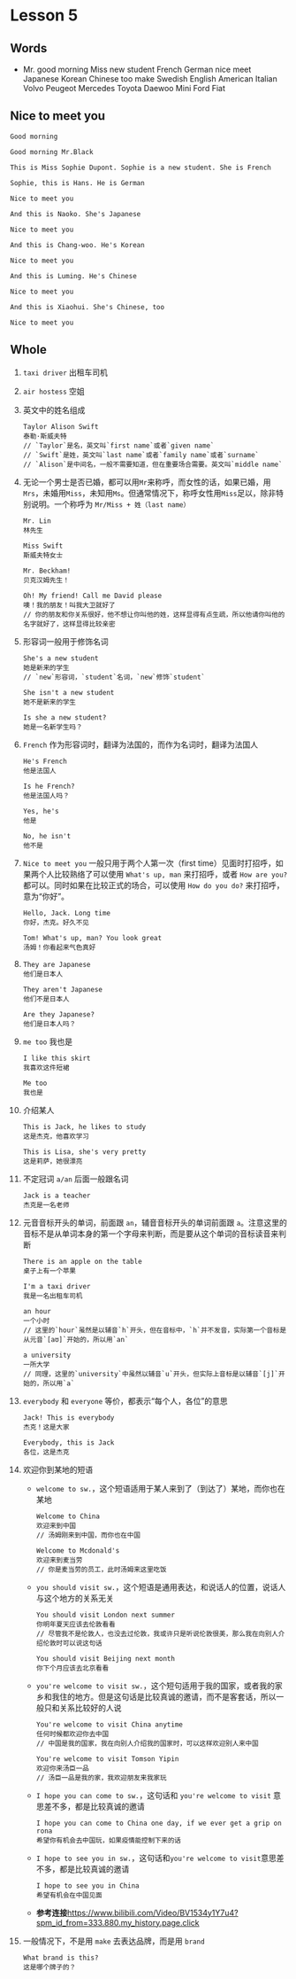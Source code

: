 # Lesson 5

## Words

- Mr. good morning Miss new student French German nice meet Japanese Korean Chinese too make Swedish English American Italian Volvo Peugeot Mercedes Toyota Daewoo Mini Ford Fiat

## Nice to meet you

```
Good morning

Good morning Mr.Black

This is Miss Sophie Dupont. Sophie is a new student. She is French

Sophie, this is Hans. He is German

Nice to meet you

And this is Naoko. She's Japanese

Nice to meet you

And this is Chang-woo. He's Korean

Nice to meet you

And this is Luming. He's Chinese

Nice to meet you

And this is Xiaohui. She's Chinese, too

Nice to meet you
```

## Whole

1. `taxi driver` 出租车司机

2. `air hostess` 空姐

3. 英文中的姓名组成

   ```
   Taylor Alison Swift
   泰勒·斯威夫特
   // `Taylor`是名，英文叫`first name`或者`given name`
   // `Swift`是姓，英文叫`last name`或者`family name`或者`surname`
   // `Alison`是中间名，一般不需要知道，但在重要场合需要。英文叫`middle name`
   ```

4. 无论一个男士是否已婚，都可以用`Mr`来称呼，而女性的话，如果已婚，用`Mrs`，未婚用`Miss`，未知用`Ms`。但通常情况下，称呼女性用`Miss`足以，除非特别说明。一个称呼为 `Mr/Miss + 姓（last name）`

   ```
   Mr. Lin
   林先生

   Miss Swift
   斯威夫特女士

   Mr. Beckham!
   贝克汉姆先生！

   Oh! My friend! Call me David please
   噢！我的朋友！叫我大卫就好了
   // 你的朋友和你关系很好，他不想让你叫他的姓，这样显得有点生疏，所以他请你叫他的名字就好了，这样显得比较亲密
   ```

5. 形容词一般用于修饰名词

   ```
   She's a new student
   她是新来的学生
   // `new`形容词，`student`名词，`new`修饰`student`

   She isn't a new student
   她不是新来的学生

   Is she a new student?
   她是一名新学生吗？
   ```

6. `French` 作为形容词时，翻译为法国的，而作为名词时，翻译为法国人

   ```
   He's French
   他是法国人

   Is he French?
   他是法国人吗？

   Yes, he's
   他是

   No, he isn't
   他不是
   ```

7. `Nice to meet you` 一般只用于两个人第一次（first time）见面时打招呼，如果两个人比较熟络了可以使用 `What's up, man` 来打招呼，或者 `How are you?` 都可以。同时如果在比较正式的场合，可以使用 `How do you do?` 来打招呼，意为“你好”。

   ```
   Hello, Jack. Long time
   你好，杰克。好久不见

   Tom! What's up, man? You look great
   汤姆！你看起来气色真好
   ```

8. ```
   They are Japanese
   他们是日本人

   They aren't Japanese
   他们不是日本人

   Are they Japanese?
   他们是日本人吗？
   ```

9. `me too` 我也是

   ```
   I like this skirt
   我喜欢这件短裙

   Me too
   我也是
   ```

10. 介绍某人

    ```
    This is Jack, he likes to study
    这是杰克，他喜欢学习

    This is Lisa, she's very pretty
    这是莉萨，她很漂亮
    ```

11. 不定冠词 `a/an` 后面一般跟名词

    ```
    Jack is a teacher
    杰克是一名老师
    ```

12. 元音音标开头的单词，前面跟 `an`，辅音音标开头的单词前面跟 `a`。注意这里的音标不是从单词本身的第一个字母来判断，而是要从这个单词的音标读音来判断

    ```
    There is an apple on the table
    桌子上有一个苹果

    I'm a taxi driver
    我是一名出租车司机

    an hour
    一个小时
    // 这里的`hour`虽然是以辅音`h`开头，但在音标中，`h`并不发音，实际第一个音标是从元音`[aʊ]`开始的，所以用`an`

    a university
    一所大学
    // 同理，这里的`university`中虽然以辅音`u`开头，但实际上音标是以辅音`[j]`开始的，所以用`a`
    ```

13. `everybody` 和 `everyone` 等价，都表示“每个人，各位”的意思

    ```
    Jack! This is everybody
    杰克！这是大家

    Everybody, this is Jack
    各位，这是杰克
    ```

14. 欢迎你到某地的短语

    - `welcome to sw.`，这个短语适用于某人来到了（到达了）某地，而你也在某地

      ```
      Welcome to China
      欢迎来到中国
      // 汤姆刚来到中国，而你也在中国

      Welcome to Mcdonald's
      欢迎来到麦当劳
      // 你是麦当劳的员工，此时汤姆来这里吃饭
      ```

    - `you should visit sw.`，这个短语是通用表达，和说话人的位置，说话人与这个地方的关系无关

      ```
      You should visit London next summer
      你明年夏天应该去伦敦看看
      // 尽管我不是伦敦人，也没去过伦敦，我或许只是听说伦敦很美，那么我在向别人介绍伦敦时可以说这句话

      You should visit Beijing next month
      你下个月应该去北京看看
      ```

    - `you're welcome to visit sw.`，这个短句适用于我的国家，或者我的家乡和我住的地方。但是这句话是比较真诚的邀请，而不是客套话，所以一般只和关系比较好的人说

      ```
      You're welcome to visit China anytime
      任何时候都欢迎你去中国
      // 中国是我的国家，我在向别人介绍我的国家时，可以这样欢迎别人来中国

      You're welcome to visit Tomson Yipin
      欢迎你来汤臣一品
      // 汤臣一品是我的家，我欢迎朋友来我家玩
      ```

    - `I hope you can come to sw.`，这句话和 `you're welcome to visit` 意思差不多，都是比较真诚的邀请

      ```
      I hope you can come to China one day, if we ever get a grip on rona
      希望你有机会去中国玩，如果疫情能控制下来的话
      ```

    - `I hope to see you in sw.`，这句话和`you're welcome to visit`意思差不多，都是比较真诚的邀请

      ```
      I hope to see you in China
      希望有机会在中国见面
      ```

    - **参考连接**<https://www.bilibili.com/Video/BV1534y1Y7u4?spm_id_from=333.880.my_history.page.click>

15. 一般情况下，不是用 `make` 去表达品牌，而是用 `brand`

    ```
    What brand is this?
    这是哪个牌子的？
    ```
